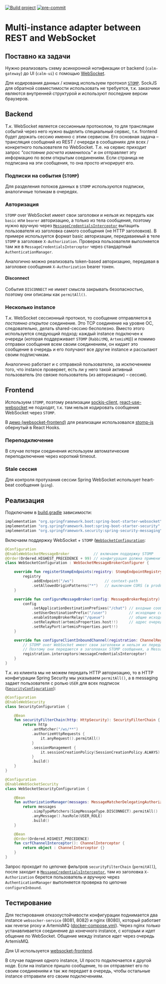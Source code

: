 [![Build project](https://github.com/Romanow/websocket-service/actions/workflows/build.yml/badge.svg?branch=master)](https://github.com/Romanow/websocket-service/actions/workflows/build.yml)
[![pre-commit](https://img.shields.io/badge/pre--commit-enabled-brightgreen?logo=pre-commit)](https://github.com/pre-commit/pre-commit)

# Multi-instance adapter between REST and WebSocket

## Поставно ка задачи

Нужно реализовать схему асинхронной нотификации от backend (`calm-gateway`) до UI (`calm-ui`) с
помощью [WebSocket](https://learn.javascript.ru/websocket).

Для кодирования данных / команд используем протокол [`STOMP`](https://stomp.github.io/stomp-specification-1.2.html).
SockJS для обратной совместимости использовать не требуется, т.к. заказчики являются внутренней структурой и используют
последние версии браузеров.

## Backend

Т.к. WebSocket является сессионным протоколом, то для трансляции событий через него нужно выделить специальный сервис,
т.к. frontend будет держать сессию именно с этим сервисом. Его основная задача – трансляция сообщений из REST / очереди
в сообщениях для всех / конкретного пользователя по WebSocket. Т.е. на сервис приходит запрос _"состояние расчета
изменилось"_ и он отправляет эту информацию по всем открытым соединениям. Если страница не подписана на эти сообщения,
то она просто игнорирует его.

### Подписки на события (`STOMP`)

Для разделения потоков данных в `STOMP` используются подписки, аналогичные топикам в очередях.

### Авторизация

`STOMP` over WebSocket имеет свои заголовки и нельзя их передать как `basic` или `bearer` авторизацию, а только из тела
сообщения, поэтому нужно вручную
через [`MessageCredentialsInterceptor`](src/main/kotlin/ru/romanow/websocket/config/MessageCredentialsInterceptor.kt)
вытащить пользователя из заголовка самого сообщения (не HTTP заголовков). В примере используется формат basic
авторизации, передаваемый в теле `STOMP` в заголовке `X-Authorization`. Проверка пользователя выполняется там же в
`MessageCredentialsInterceptor` через стандартный `AuthenticationManager`.

Аналогично можно реализовать token-based авторизацию, передавая в заголовке сообщения `X-Authorization` bearer токен.

#### Disconnect

События `DISCONNECT` не имеет смысла закрывать безопасностью, поэтому они описаны как `permitAll()`.

### Несколько instance

Т.к. WebSocket сессионный протокол, то сообщение отправляется в _постоянно открытое_ соединение. Это TCP соединение на
уровне ОС, следовательно, делать shared-сессию бесполезно. Вместо этого используется следующий подход: каждый instance
подключен к очереди (которая поддерживает `STOMP` (`RabbitMQ`, `ArtemisMQ`)) и помимо отправки сообщения всем своим
соединениям, он кидает это сообщение в очередь и его получают все другие instance и рассылают своим подписчикам.

Аналогично работает и с отправкой пользователю, за исключением того, что instance проверяет, есть ли у него такой
активный пользователь (по связке пользователь (из авторизации) – сессия).

## Frontend

Используем `STOMP`, поэтому
реализации [sockjs-client](https://github.com/sockjs/sockjs-client), [react-use-websocket](https://www.npmjs.com/package/react-use-websocket)
не подходят, т.к. там нельзя кодировать сообщения WebSocket через `STOMP`.

В [демо (websocket-frontend)](https://github.com/Romanow/websocket-frontend) для реализации
использовался [stomp-js](https://stomp-js.github.io/guide/stompjs/using-stompjs-v5.html) обернутый в React Hooks.

### Переподключение

В случае потери соединения используем автоматические переподключение через короткий timeout.

### Stale сессия

Для контроля протухания сессии Spring WebSocket использует heart-beat сообщения (`ping`).

## Реализация

Подключаем в [build.gradle](build.gradle) зависимости:

```groovy
implementation "org.springframework.boot:spring-boot-starter-websocket"
implementation "org.springframework.boot:spring-boot-starter-security"
implementation "org.springframework.security:spring-security-messaging"
```

Включаем поддержку
WebSocket + `STOMP` ([`WebSocketConfiguration`](src/main/kotlin/ru/romanow/websocket/config/WebSocketConfiguration.kt):

```kotlin
@Configuration
@EnableWebSocketMessageBroker           // включаем поддержку STOMP
@Order(Ordered.HIGHEST_PRECEDENCE + 99) // конфигурация должна примениться раньше security
class WebSocketConfiguration : WebSocketMessageBrokerConfigurer {

    override fun registerStompEndpoints(registry: StompEndpointRegistry) {
        registry
            .addEndpoint("/ws")              // context-path
            .setAllowedOriginPatterns("*")   // выключаем CORS (в production нужно указать конкретные origin)
    }

    override fun configureMessageBroker(config: MessageBrokerRegistry) {
        config
            .setApplicationDestinationPrefixes("/chat") // входные сообщения /chat/**
            .setUserDestinationPrefix("/user")          // исходящие сообщения /user/queue/**
            .enableStompBrokerRelay("/queue")           // общие исходящие сообщения (на WebSocket и очередь) /queue/**
            .setRelayHost(artemisProperties.host!!)     // адрес очереди
            .setRelayPort(artemisProperties.port!!)
    }

    override fun configureClientInboundChannel(registration: ChannelRegistration) {
        // STOMP over WebSocket имеет свои заголовки и нельзя их передать как basic или bearer авторизацию через HTTP.
        // Поэтому они передаются в заголовках STOMP сообщения, а MessageInterceptor их достает и проверяет авторизацию.
        registration.interceptors(messageCredentialsInterceptor)
    }
}
```

Т.к. из клиента мы не можем передать HTTP авторизацию, то в HTTP конфигурации Spring Security мы
указываем `permitAll()`, а в messaging задает пользователя с ролью `USER` для всех
подписок ([`SecurityConfiguration`](src/main/kotlin/ru/romanow/websocket/config/SecurityConfiguration.kt)):

```kotlin
@Configuration
@EnableWebSecurity
class SecurityConfiguration {

    @Bean
    fun securityFilterChain(http: HttpSecurity): SecurityFilterChain {
        return http
            .antMatcher("/ws/**")
            .authorizeHttpRequests {
                it.anyRequest().permitAll()                            // для /ws/** не проверяем HTTP авторизацию
            }
            .sessionManagement {
                it.sessionCreationPolicy(SessionCreationPolicy.ALWAYS) // создаем сессию для всех соединений
            }
            .build()
    }
}

@Configuration
@EnableWebSocketSecurity
class WebSocketSecurityConfiguration {

    @Bean
    fun authorizationManager(messages: MessageMatcherDelegatingAuthorizationManager.Builder): AuthorizationManager<Message<*>> {
        return messages
            .simpTypeMatchers(SimpMessageType.DISCONNECT).permitAll()  // для disconnect не нужна авторизация
            .anyMessage().hasRole(USER_ROLE)                           // все остальные сообщения с ролью USER
            .build()
    }

    @Bean
    @Order(Ordered.HIGHEST_PRECEDENCE)
    fun csrfChannelInterceptor(): ChannelInterceptor {
        return object : ChannelInterceptor {}                          // выключаем CSRF
    }
}
```

Запрос проходит по цепочке фильтров `securityFilterChain` (`permitAll`), после заходит
в [`MessageCredentialsInterceptor`](src/main/kotlin/ru/romanow/websocket/config/MessageCredentialsInterceptor.kt), там
из заголовка `X-Authorization` берется пользователь и _вручную_ через `AuthenticationManager` выполняется проверка по
цепочке `configureInbound`.

## Тестирование

Для тестирования отказоустойчивости конфигурации поднимается два instance `websocker-service` (8081, 8082) и nginx
(8080), который работает как reverse proxy и ArtemisMQ ([docker-compose.yml](docker-compose.yml)). Через nginx _только_
устанавливается соединение до конечного instance, с которым и идет общение по WebSocket. Общение между instance идет
через очередь ArtemisMQ.

Для UI используется [websocket-frontend](https://github.com/Romanow/websocket-frontend).

В случае падения одного instance, UI просто подключается к другой ноде. Если на instance пришло сообщение, то он
отправляет его по своим соединениям и так же передает в очередь, чтобы остальные instance отправили его своим
подключениям.
